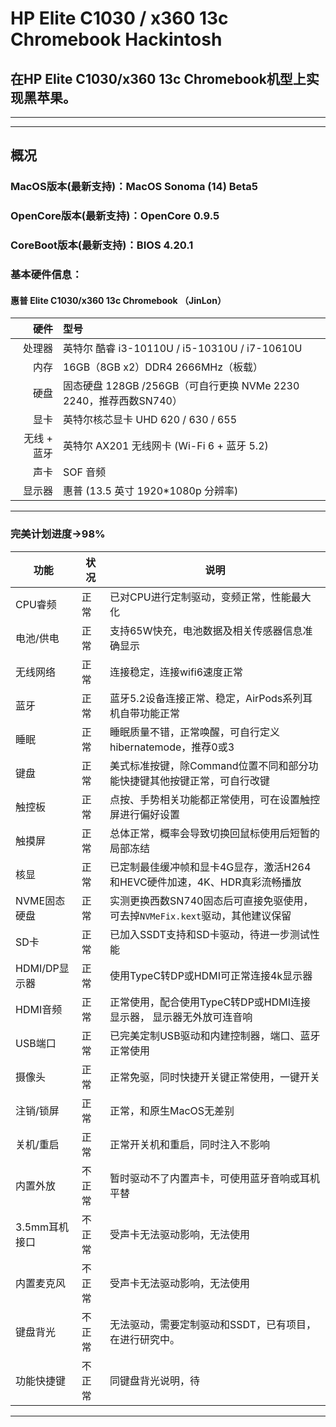 # HP Elite C1030 / x360 13c Chromebook Hackintosh
 <!-- About achieving the perfect hackintosh on the HP Elite C1030/x360 13c Chromebook models. -->
 在HP Elite C1030/x360 13c Chromebook机型上实现黑苹果。
---------------------------------------------------------------------------------------------------------------------------------------------------
---------------------------------------------------------------------------------------------------------------------------------------------------
---------------------------------------------------------------------------------------------------------------------------------------------------

##  概况
### MacOS版本(最新支持)：MacOS Sonoma (14) Beta5
### OpenCore版本(最新支持)：OpenCore 0.9.5
### CoreBoot版本(最新支持)：BIOS 4.20.1

### 基本硬件信息：
#### 惠普 Elite C1030/x360 13c Chromebook （JinLon）       
|            硬件 | 型号                                                                 | 
|---------------:|:---------------------------------------------------------------------|
|          处理器 | 英特尔 酷睿 i3-10110U / i5-10310U / i7-10610U                         |
|            内存 | 16GB（8GB x2）DDR4 2666MHz（板载）                                   |
|            硬盘 | 固态硬盘 128GB /256GB（可自行更换 NVMe 2230 2240，推荐西数SN740）        |
|            显卡 | 英特尔核芯显卡 UHD 620 / 630 / 655                                    |
|      无线 + 蓝牙 | 英特尔 AX201 无线网卡 (Wi-Fi 6 + 蓝牙 5.2)                             |
|            声卡 | SOF 音频                                                        |
|          显示器 | 惠普 (13.5 英寸 1920*1080p 分辨率)                                           |
---------------------------------------------------------------------------------------------------------------------------------------------------

### 完美计划进度->98%


| **功能**            | **状况**             | **说明**                                                                                       |
|--------------------|----------------------|-----------------------------------------------------------------------------------------------------|
| CPU睿频             | 正常                 |已对CPU进行定制驱动，变频正常，性能最大化                                                                   |
| 电池/供电            | 正常                 |支持65W快充，电池数据及相关传感器信息准确显示                                                               |
| 无线网络             | 正常                 |连接稳定，连接wifi6速度正常                                                                              |
| 蓝牙                | 正常                 |蓝牙5.2设备连接正常、稳定，AirPods系列耳机自带功能正常                                                       |
| 睡眠                | 正常                 |睡眠质量不错，正常唤醒，可自行定义hibernatemode，推荐0或3                                                    |
| 键盘                | 正常                 |美式标准按键，除Command位置不同和部分功能快捷键其他按键正常，可自行改键                                          | 
| 触控板              | 正常                  |点按、手势相关功能都正常使用，可在设置触控屏进行偏好设置                                                       | 
| 触摸屏              | 正常                  |总体正常，概率会导致切换回鼠标使用后短暂的局部冻结                                                            | 
| 核显                | 正常                 |已定制最佳缓冲帧和显卡4G显存，激活H264和HEVC硬件加速，4K、HDR真彩流畅播放                                       |
| NVME固态硬盘         | 正常                 | 实测更换西数SN740固态后可直接免驱使用，可去掉`NVMeFix.kext`驱动，其他建议保留                                  |    
| SD卡                | 正常                 | 已加入SSDT支持和SD卡驱动，待进一步测试性能                                                                 |
| HDMI/DP显示器          | 正常               | 使用TypeC转DP或HDMI可正常连接4k显示器                                                                    |
| HDMI音频            | 正常                 | 正常使用，配合使用TypeC转DP或HDMI连接显示器， 显示器无外放可连音响                                             |                                      
| USB端口             | 正常                 | 已完美定制USB驱动和内建控制器，端口、蓝牙正常使用                                                            |
| 摄像头              | 正常                  | 正常免驱，同时快捷开关键正常使用，一键开关                                                                  |
| 注销/锁屏           | 正常                  | 正常，和原生MacOS无差别                                                                                 |
| 关机/重启           | 正常                  | 正常开关机和重启，同时注入不影响                                                                          |    
| 内置外放             | 不正常               |暂时驱动不了内置声卡，可使用蓝牙音响或耳机平替                                                                |
| 3.5mm耳机接口        | 不正常               | 受声卡无法驱动影响，无法使用                                                                              |
| 内置麦克风           | 不正常               | 受声卡无法驱动影响，无法使用                                                                              |
| 键盘背光             | 不正常              | 无法驱动，需要定制驱动和SSDT，已有项目，在进行研究中。                                                        |           
| 功能快捷键           | 不正常               | 同键盘背光说明，待                                                                                      |
---------------------------------------------------------------------------------------------------------------------------------------------------